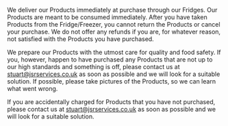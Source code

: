 We deliver our Products immediately at purchase through our Fridges. Our Products are meant to be consumed immediately. After you have taken Products from the Fridge/Freezer, you cannot return the Products or cancel your purchase. We do not offer any refunds if you are, for whatever reason, not satisfied with the Products you have purchased.

We prepare our Products with the utmost care for quality and food safety. If you, however, happen to have purchased any Products that are not up to our high standards and something is off, please contact us at stuart@jsrservices.co.uk as soon as possible and we will look for a suitable solution. If possible, please take pictures of the Products, so we can learn what went wrong.

If you are accidentally charged for Products that you have not purchased, please contact us at stuart@jsrservices.co.uk as soon as possible and we will look for a suitable solution.
 